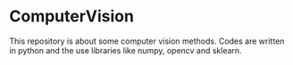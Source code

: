 # ComputerVision
This repository is about some computer vision methods.
Codes are written in python and the use libraries like numpy, opencv and sklearn.
